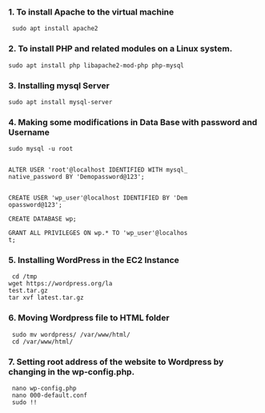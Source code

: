 ### 1. To install Apache to the virtual machine

```
 sudo apt install apache2
```

### 2. To install PHP and related modules on a Linux system.

 ```
sudo apt install php libapache2-mod-php php-mysql
```
### 3. Installing mysql Server
```
sudo apt install mysql-server
```

### 4. Making some modifications in Data Base with password and Username
```
sudo mysql -u root


ALTER USER 'root'@localhost IDENTIFIED WITH mysql_
native_password BY 'Demopassword@123';


CREATE USER 'wp_user'@localhost IDENTIFIED BY 'Dem
opassword@123';

CREATE DATABASE wp;

GRANT ALL PRIVILEGES ON wp.* TO 'wp_user'@localhos
t;

```
### 5. Installing WordPress in the EC2 Instance
```
 cd /tmp
wget https://wordpress.org/la
test.tar.gz
tar xvf latest.tar.gz
```

### 6. Moving Wordpress file to HTML folder
```
 sudo mv wordpress/ /var/www/html/
 cd /var/www/html/
```

### 7. Setting root address of the website to Wordpress by changing in the wp-config.php.
```
 nano wp-config.php
 nano 000-default.conf
 sudo !!
```
